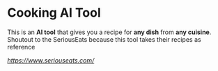 # Cooking AI Tool

This is an **AI tool** that gives you a recipe for **any dish** from **any cuisine**. Shoutout to the SeriousEats because this tool takes their recipes as reference

*https://www.seriouseats.com/*

